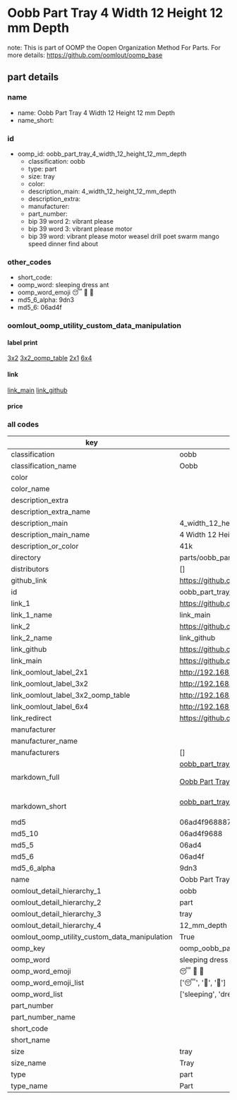 # Oobb Part Tray 4 Width 12 Height 12 mm Depth  

note: This is part of OOMP the Oopen Organization Method For Parts. For more details: https://github.com/oomlout/oomp_base

##  part details
  







### name
* name: Oobb Part Tray 4 Width 12 Height 12 mm Depth
* name_short: 
### id
* oomp_id: oobb_part_tray_4_width_12_height_12_mm_depth
  * classification: oobb
  * type: part
  * size: tray
  * color: 
  * description_main: 4_width_12_height_12_mm_depth
  * description_extra: 
  * manufacturer: 
  * part_number: 
  * bip 39 word 2: vibrant please
  * bip 39 word 3: vibrant please motor
  * bip 39 word: vibrant please motor weasel drill poet swarm mango speed dinner find about

### other_codes
* short_code: 
* oomp_word: sleeping dress ant
* oomp_word_emoji :sleeping: :dress: :ant:
* md5_6_alpha: 9dn3
* md5_6: 06ad4f






### oomlout_oomp_utility_custom_data_manipulation
#### label print
[3x2](http://192.168.1.245:1112/?label=oomp%209dn3)
[3x2_oomp_table](http://192.168.1.108:1112/?label=oomp%209dn3)
[2x1](http://192.168.1.242:1112/?label=oomp%209dn3)
[6x4](http://192.168.1.55:1112/?label=oomp%209dn3)    

#### link

[link_main](https://github.com/oomlout/oomlout_oomp_version_1_messy/tree/main/parts/oobb_part_tray_4_width_12_height_12_mm_depth) [link_github](https://github.com/oomlout/oomlout_oomp_version_1_messy/tree/main/parts/oobb_part_tray_4_width_12_height_12_mm_depth)                             

#### price







### all codes 
| key | value |  
| --- | --- |  
| classification | oobb |  
| classification_name | Oobb |  
| color |  |  
| color_name |  |  
| description_extra |  |  
| description_extra_name |  |  
| description_main | 4_width_12_height_12_mm_depth |  
| description_main_name | 4 Width 12 Height 12 mm Depth |  
| description_or_color | 41k |  
| directory | parts/oobb_part_tray_4_width_12_height_12_mm_depth |  
| distributors | [] |  
| github_link | https://github.com/oomlout/oomlout_oomp_part_src/tree/main/parts/oobb_part_tray_4_width_12_height_12_mm_depth |  
| id | oobb_part_tray_4_width_12_height_12_mm_depth |  
| link_1 | https://github.com/oomlout/oomlout_oomp_version_1_messy/tree/main/parts/oobb_part_tray_4_width_12_height_12_mm_depth |  
| link_1_name | link_main |  
| link_2 | https://github.com/oomlout/oomlout_oomp_version_1_messy/tree/main/parts/oobb_part_tray_4_width_12_height_12_mm_depth |  
| link_2_name | link_github |  
| link_github | https://github.com/oomlout/oomlout_oomp_version_1_messy/tree/main/parts/oobb_part_tray_4_width_12_height_12_mm_depth |  
| link_main | https://github.com/oomlout/oomlout_oomp_version_1_messy/tree/main/parts/oobb_part_tray_4_width_12_height_12_mm_depth |  
| link_oomlout_label_2x1 | http://192.168.1.242:1112/?label=oomp%209dn3 |  
| link_oomlout_label_3x2 | http://192.168.1.245:1112/?label=oomp%209dn3 |  
| link_oomlout_label_3x2_oomp_table | http://192.168.1.108:1112/?label=oomp%209dn3 |  
| link_oomlout_label_6x4 | http://192.168.1.55:1112/?label=oomp%209dn3 |  
| link_redirect | https://github.com/oomlout/oomlout_oomp_version_1_messy/tree/main/parts/oobb_part_tray_4_width_12_height_12_mm_depth |  
| manufacturer |  |  
| manufacturer_name |  |  
| manufacturers | [] |  
| markdown_full | [oobb_part_tray_4_width_12_height_12_mm_depth](none)<br>[](none)<br>[Oobb Part Tray 4 Width 12 Height 12 Mm Depth](none)<br><br> |  
| markdown_short | [oobb_part_tray_4_width_12_height_12_mm_depth](none)<br><br> |  
| md5 | 06ad4f9688873b6e9ca17f8920e99f9b |  
| md5_10 | 06ad4f9688 |  
| md5_5 | 06ad4 |  
| md5_6 | 06ad4f |  
| md5_6_alpha | 9dn3 |  
| name | Oobb Part Tray 4 Width 12 Height 12 mm Depth |  
| oomlout_detail_hierarchy_1 | oobb |  
| oomlout_detail_hierarchy_2 | part |  
| oomlout_detail_hierarchy_3 | tray |  
| oomlout_detail_hierarchy_4 | 12_mm_depth |  
| oomlout_oomp_utility_custom_data_manipulation | True |  
| oomp_key | oomp_oobb_part_tray_4_width_12_height_12_mm_depth |  
| oomp_word | sleeping dress ant |  
| oomp_word_emoji | :sleeping: :dress: :ant: |  
| oomp_word_emoji_list | [':sleeping:', ':dress:', ':ant:'] |  
| oomp_word_list | ['sleeping', 'dress', 'ant'] |  
| part_number |  |  
| part_number_name |  |  
| short_code |  |  
| short_name |  |  
| size | tray |  
| size_name | Tray |  
| type | part |  
| type_name | Part |  

